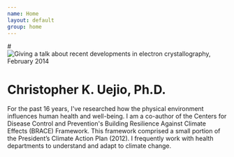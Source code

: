 ```yaml
---
name: Home
layout: default
group: home
---
```


#<img src="/static/img/Giving_microed_talk.jpg" class="img-responsive center-block" alt="Giving a talk about recent developments in electron crystallography, February 2014"/>

<h1 class="text-center">Christopher K. Uejio, Ph.D.</h1>

<p class="lead text-justify">
For the past 16 years, I've researched how the physical environment influences human health and well-being. I am a co-author of the Centers for Disease Control and Prevention's Building Resilience Against Climate Effects (BRACE) Framework. This framework comprised a small portion of the President’s Climate Action Plan (2012). I frequently work with health departments to understand and adapt to climate change.
</p>
